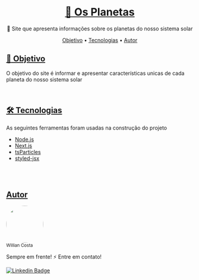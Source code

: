 <h1 align="center">
  <a href="https://pt-br.reactjs.org/">🔗 Os Planetas</a>
</h1>

<p align="center">🚀 Site que apresenta informações sobre os planetas do nosso sistema solar</p>

<p align="center">
 <a href="#dart-objetivo">Objetivo</a> •
 <a href="#hammer_and_wrench-tecnologias">Tecnologias</a> • 
 <a href="#autor">Autor</a>
</p>

## [:dart: Objetivo](#objetivo)

<p dir="auto">
  O objetivo do site é informar e apresentar características unicas de cada planeta do nosso sistema solar
</p>

<br/>


## [:hammer_and_wrench: Tecnologias](#tecnologias)

<p dir="auto">
  As seguintes ferramentas foram usadas na construção do projeto
</p>

- [Node.js](https://nodejs.org/en/)
- [Next.js](https://nextjs.org//)
- [tsParticles](https://particles.js.org/)
- [styled-jsx](https://github.com/vercel/styled-jsx)

<br/><br/>
## [Autor](#autor)
<img style="border-radius: 50%;" width="100px" src="https://avatars.githubusercontent.com/u/68829088?v=4"/><br/>
<sub>Willian Costa</sub><br/>

Sempre em frente! :zap: Entre em contato!<br/>

[![Linkedin Badge](https://img.shields.io/badge/-Willian_Costa-blue?style=flat-square&logo=Linkedin&logoColor=white&link=https://www.linkedin.com/in/willian-costa-8b9b3518a/)](https://www.linkedin.com/in/willian-costa-8b9b3518a/) 
